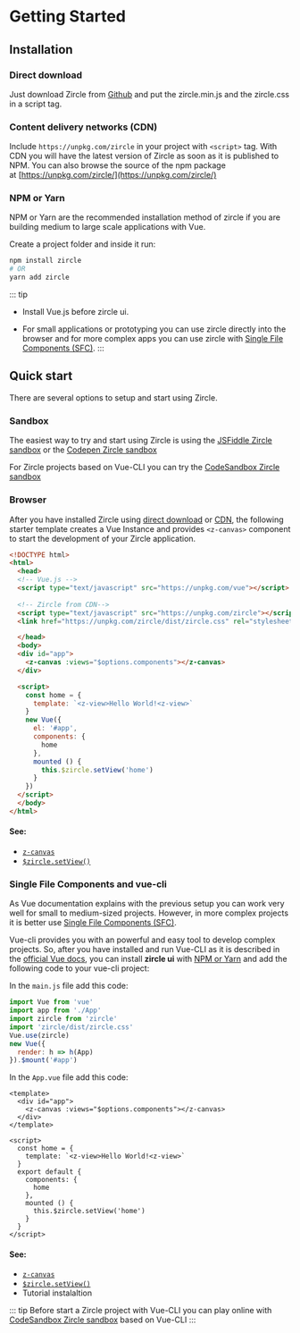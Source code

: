 # Getting Started

## Installation

### Direct download 
Just download Zircle from [Github](https://github.com/zircleUI/zircleUI/tree/master/dist) and put the zircle.min.js and the zircle.css in a script tag.

### Content delivery networks (CDN)
Include `https://unpkg.com/zircle` in your project with `<script>` tag. With CDN you will have the latest version of Zircle as soon as it is published to NPM. You can also browse the source of the npm package at [https://unpkg.com/zircle/](https://unpkg.com/zircle/) 

### NPM or Yarn
NPM or Yarn are the recommended installation method of zircle if you are building medium to large scale applications with Vue. 

Create a project folder and inside it run:

```bash 
npm install zircle
# OR
yarn add zircle
```

::: tip
- Install Vue.js before zircle ui.

- For small applications or prototyping you can use zircle directly into the browser and for more complex apps you can use zircle with [Single File Components (SFC)](https://vuejs.org/v2/guide/single-file-components.html). 
:::

## Quick start
There are several options to setup and start using Zircle.

### Sandbox 
The easiest way to try and start using Zircle is using the [JSFiddle Zircle sandbox](https://jsfiddle.net/tinchox5/37mr5324/) or the [Codepen Zircle sandbox](https://codepen.io/zircle/pen/MExYRv)

For Zircle projects based on Vue-CLI you can try the [CodeSandbox Zircle sandbox](https://codesandbox.io/s/my0ol78l08)

### Browser
After you have installed Zircle using [direct download](#direct-download) or [CDN](#content-delivery-networks-cdn), the following starter template creates a Vue Instance and provides `<z-canvas>` component to start the development of your Zircle application.

```html
<!DOCTYPE html>
<html>
  <head>
  <!-- Vue.js -->
  <script type="text/javascript" src="https://unpkg.com/vue"></script>
 
  <!-- Zircle from CDN-->
  <script type="text/javascript" src="https://unpkg.com/zircle"></script>
  <link href="https://unpkg.com/zircle/dist/zircle.css" rel="stylesheet">

  </head>
  <body>
  <div id="app">
    <z-canvas :views="$options.components"></z-canvas>
  </div>

  <script>
    const home = {
      template: `<z-view>Hello World!<z-view>`
    }
    new Vue({
      el: '#app',
      components: {
        home
      },
      mounted () {
        this.$zircle.setView('home')
      }
    })
  </script>
  </body>
</html>
```

#### See: 
- [`z-canvas`](/api/#z-canvas)
- [`$zircle.setView()`](#)

### Single File Components and vue-cli
As Vue documentation explains with the previous setup you can work very well for small to medium-sized projects. However, in more complex projects it is better use [Single File Components (SFC)](https://vuejs.org/v2/guide/single-file-components.html).

Vue-cli provides you with an powerful and easy tool to develop complex projects. So, after you have installed and run Vue-CLI as it is described in the [official Vue docs](https://vuejs.org/v2/guide/installation.html#CLI), you can install **zircle ui** with [NPM or Yarn](#package-managers-npm-or-yarn) and add the following code to your vue-cli project:

In the `main.js` file add this code:
```js
import Vue from 'vue'
import app from './App'
import zircle from 'zircle'
import 'zircle/dist/zircle.css'
Vue.use(zircle)
new Vue({
  render: h => h(App)
}).$mount('#app')
```
In the `App.vue` file add this code:
```vue
<template>
  <div id="app">
    <z-canvas :views="$options.components"></z-canvas>
  </div>
</template>

<script>
  const home = {
    template: `<z-view>Hello World!<z-view>`
  }
  export default {
    components: {
      home
    },
    mounted () {
      this.$zircle.setView('home')
    }
  }
</script>
```
#### See: 
- [`z-canvas`](/api/#z-canvas)
- [`$zircle.setView()`](#)
- Tutorial instalaltion

::: tip
Before start a Zircle project with Vue-CLI you can play online with [CodeSandbox Zircle sandbox](https://codesandbox.io/s/my0ol78l08) based on Vue-CLI
:::
